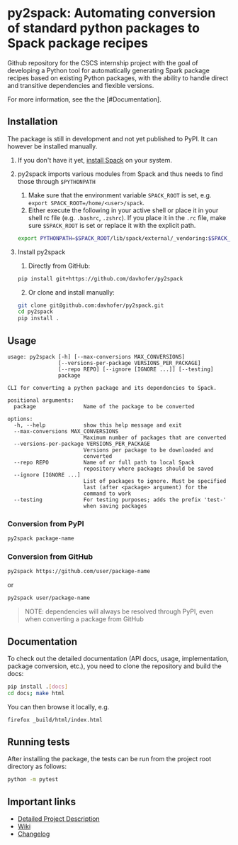 # py2spack: Automating conversion of standard python packages to Spack package recipes

Github repository for the CSCS internship project with the goal of developing a Python tool for automatically generating Spark package recipes based on existing Python packages, with the ability to handle direct and transitive dependencies and flexible versions.

For more information, see the the [#Documentation].

## Installation

The package is still in development and not yet published to PyPI. It can however be installed manually.

1. If you don't have it yet, [install Spack](https://spack.readthedocs.io/en/latest/getting_started.html) on your system.
2. py2spack imports various modules from Spack and thus needs to find those through `$PYTHONPATH`

   1. Make sure that the environment variable `SPACK_ROOT` is set, e.g. `export SPACK_ROOT=/home/<user>/spack`.
   2. Either execute the following in your active shell or place it in your shell rc file (e.g. `.bashrc`, `.zshrc`). If you place it in the `.rc` file, make sure `$SPACK_ROOT` is set or replace it with the explicit path.

   ```bash
   export PYTHONPATH=$SPACK_ROOT/lib/spack/external/_vendoring:$SPACK_ROOT/lib/spack/external:$SPACK_ROOT/lib/spack:$PYTHONPATH
   ```

3. Install py2spack
   1. Directly from GitHub:
   ```bash
   pip install git+https://github.com/davhofer/py2spack
   ```
   2. Or clone and install manually:
   ```bash
   git clone git@github.com:davhofer/py2spack.git
   cd py2spack
   pip install .
   ```

## Usage

```
usage: py2spack [-h] [--max-conversions MAX_CONVERSIONS]
                [--versions-per-package VERSIONS_PER_PACKAGE]
                [--repo REPO] [--ignore [IGNORE ...]] [--testing]
                package

CLI for converting a python package and its dependencies to Spack.

positional arguments:
  package               Name of the package to be converted

options:
  -h, --help            show this help message and exit
  --max-conversions MAX_CONVERSIONS
                        Maximum number of packages that are converted
  --versions-per-package VERSIONS_PER_PACKAGE
                        Versions per package to be downloaded and
                        converted
  --repo REPO           Name of or full path to local Spack
                        repository where packages should be saved
  --ignore [IGNORE ...]
                        List of packages to ignore. Must be specified
                        last (after <package> argument) for the
                        command to work
  --testing             For testing purposes; adds the prefix 'test-'
                        when saving packages
```

### Conversion from PyPI

```bash
py2spack package-name
```

### Conversion from GitHub

```bash
py2spack https://github.com/user/package-name
```

or

```bash
py2spack user/package-name
```

> NOTE: dependencies will always be resolved through PyPI, even when converting a package from GitHub

## Documentation

To check out the detailed documentation (API docs, usage, implementation, package conversion, etc.), you need to clone the repository and build the docs:

```bash
pip install .[docs]
cd docs; make html
```

You can then browse it locally, e.g.

```bash
firefox _build/html/index.html
```

## Running tests

After installing the package, the tests can be run from the project root directory as follows:

```bash
python -m pytest
```

## Important links

- [Detailed Project Description](<CSCS Internship Project Description.md>)
- [Wiki](https://github.com/davhofer/py2spack/wiki)
- [Changelog](CHANGELOG.md)
